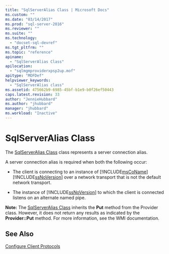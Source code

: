 ```yaml
---
title: "SqlServerAlias Class | Microsoft Docs"
ms.custom: ""
ms.date: "03/14/2017"
ms.prod: "sql-server-2016"
ms.reviewer: ""
ms.suite: ""
ms.technology: 
  - "docset-sql-devref"
ms.tgt_pltfrm: ""
ms.topic: "reference"
apiname: 
  - "SqlServerAlias Class"
apilocation: 
  - "sqlmgmproviderxpsp2up.mof"
apitype: "MOFDef"
helpviewer_keywords: 
  - "SqlServerAlias class"
ms.assetid: 475662b9-6985-45bf-b1e9-b0f26ef50443
caps.latest.revision: 33
author: "JennieHubbard"
ms.author: "jhubbard"
manager: "jhubbard"
ms.workload: "Inactive"
---
```

# SqlServerAlias Class
  The [SqlServerAlias Class](../../../relational-databases/wmi-provider-configuration-classes/sqlserveralias-class/sqlserveralias-class.md) class represents a server connection alias.  
  
 A server connection alias is required when both the following occur:  
  
-   The client is connecting to an instance of [!INCLUDE[msCoName](../../../includes/msconame-md.md)] [!INCLUDE[ssNoVersion](../../../includes/ssnoversion-md.md)] over a network transport that is not the default network transport.  
  
-   The instance of [!INCLUDE[ssNoVersion](../../../includes/ssnoversion-md.md)] to which the client is connected listens on an alternate named pipe.  
  
 **Note:** The [SqlServerAlias Class](../../../relational-databases/wmi-provider-configuration-classes/sqlserveralias-class/sqlserveralias-class.md) inherits the **Put** method from the Provider class. However, it does not return any results as indicated by the **Provider::Put** method. For more information, see the WMI documentation.  
  
## See Also  
 [Configure Client Protocols](http://technet.microsoft.com/library/ms181035.aspx)  
  
  
